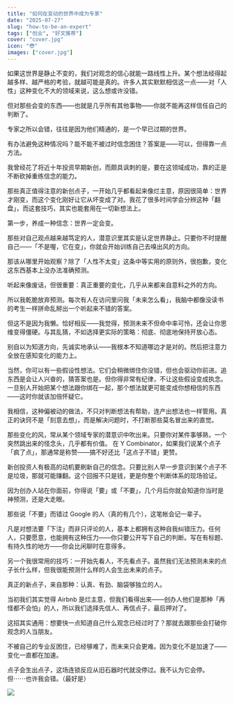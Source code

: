 ```yaml
---
title: "如何在变动的世界中成为专家"
date: "2025-07-27"
slug: "how-to-be-an-expert"
tags: ["创业", "好文推荐"]
cover: "cover.jpg"
icon: "😎"
images: ["cover.jpg"]
---
```

如果这世界是静止不变的，我们对观念的信心就能一路线性上升。某个想法经得起越多样、越严格的考验，就越可能是真的。许多人其实默默相信这一点——对「人性」这种变化不大的领域来说，这么想或许没错。



但对那些会变的东西——也就是几乎所有其他事物——你就不能再这样信任自己的判断了。



专家之所以会错，往往是因为他们精通的，是一个早已过期的世界。



有办法避免这种情况吗？能不能不被过时信念困住？答案是——可以，但得靠一点方法。



我曾经花了将近十年投资早期新创，而颇具讽刺的是，要在这领域成功，靠的正是不断砍掉重练信念的能力。



那些真正值得注意的新创点子，一开始几乎都看起来像烂主意，原因很简单：世界才刚变，而这个变化刚好让它从坏变成了对。我花了很多时间学会分辨这种「翻盘」，而这套技巧，其实也能套用在一切新想法上。



第一步，养成一种信念：世界一定会变。



那些对自己观点越来越笃定的人，潜意识里其实是认定世界静止。只要你不时提醒自己——「不是喔，它在变」，你就会开始训练自己去嗅出风的方向。



那该从哪里开始观察？除了「人性不太变」这条中等实用的原则外，很抱歉，变化这东西基本上没办法准确预测。



听起来像废话，但很重要：真正重要的变化，几乎从来都来自意料之外的方向。



所以我乾脆放弃预测。每次有人在访问里问我「未来怎么看」，我脑中都像没读书的考生一样拼命乱掰出一个听起来不错的答案。



但这不是因为我懒。恰好相反——我觉得，预测未来不但命中率可怜，还会让你思维变得僵硬。与其乱猜，不如选择更实际的策略：彻底、彻底地保持开放心态。



别自以为知道方向，先诚实地承认——我根本不知道哪边才是对的。然后把注意力全放在感知变化的能力上。



当然，你可以有一些假设性想法。它们会稍微绑住你没错，但也会驱动你前进。追东西是会让人兴奋的，猜答案也是。但你得非常有纪律，不让这些假设变成执念。
一旦别人开始把某个想法跟你绑在一起，那个想法就更可能变成你想相信的东西——这时你就该加倍怀疑它。



我相信，这种偏被动的做法，不只对判断想法有帮助，连产出想法也一样管用。真正的诀窍不是「刻意去想」，而是解决问题时，不打断那些莫名冒出来的直觉。



那些变化的风，常从某个领域专家的潜意识中吹出来。只要你对某件事够熟，一个突然跳出来的怪念头，几乎都有价值。
在 Y Combinator，如果我们说某个点子「疯了点」，那通常是称赞——搞不好还比「这点子不错」更赞。



新创投资人有极高的动机要刷新自己的信念。只要比别人早一步意识到某个点子不是垃圾，那就可能赚翻。这个回报不只是钱，更是你整个判断体系的现场验证。



因为创办人站在你面前，你得说「要」或「不要」，几个月后你就会知道你当时是神预测，还是大走眼。



那些说「不要」而错过 Google 的人（真的有几个），这笔帐会记一辈子。



凡是对想法要「下注」而非只评论的人，基本上都拥有这种自我纠错压力。任何人，只要愿意，也能拥有这种压力——你只要公开写下自己的判断。写在有标题、有持久性的地方——你会比闲聊时在意得多。



另一个我很常用的技巧：一开始先看人，不先看点子。虽然我们无法预测未来的点子长什么样，但我很能预测什么样的人会生出未来的点子。



真正的新点子，来自那种：认真、有劲、脑袋够独立的人。



当初我们其实觉得 Airbnb 是烂主意，但我们看得出来——创办人他们是那种「再怪都不会怕」的人，所以我们选择先信人、再信点子，最后押对了。



这招其实通用：想要快一点知道自己什么观念已经过时了？那就去跟那些会打破你观念的人当朋友。



不被自己的专业反困住，已经够难了，而未来只会更难。因为变化不是加速了——变化一直都在加速。



点子会生出点子，这场连锁反应从旧石器时代就没停过。我不认为它会停。
但⋯⋯也许我会错。（最好是）




![](https://prod-files-secure.s3.us-west-2.amazonaws.com/112d0858-5090-4d34-a606-b75eb8d65fd2/46476355-9cf3-4e99-9b7a-3531bc426380/1000202064.png?X-Amz-Algorithm=AWS4-HMAC-SHA256&X-Amz-Content-Sha256=UNSIGNED-PAYLOAD&X-Amz-Credential=ASIAZI2LB4665ZZUVAAF%2F20250903%2Fus-west-2%2Fs3%2Faws4_request&X-Amz-Date=20250903T041516Z&X-Amz-Expires=3600&X-Amz-Security-Token=IQoJb3JpZ2luX2VjENT%2F%2F%2F%2F%2F%2F%2F%2F%2F%2FwEaCXVzLXdlc3QtMiJHMEUCIHfAj6zyBIx%2Bne2Omk%2BryUJE%2Bj8s08Zf50LfyiEadHptAiEAt72SxSJZDeFiyU7pswgJSqdwqmuQOFkfdrCTKYURkqQq%2FwMIPRAAGgw2Mzc0MjMxODM4MDUiDMHB8rSdlH9UeimFXircA%2Fc1hr%2FYJiP0ySVIM8YqTtFJFM378%2FxaNF369vcr%2F40mPahZpOgWqxfp75nhI%2FbytB6fESu9L%2F6M2tQgU3guAyOp9po%2BuzXRf1m0b%2B5jQDmO0Cvx838OWgCU7TwxqqqLy%2FFmKcMEyqGezj06lp7GL5NNynuT0hhmhktdjH%2BMDpQ8yJqjVrnMTTvHAGuUIh4xmP7Vjm8qOIcu7uZBEDcgAsWY2c16B0XAYON3JjlWLB%2Be3%2BiXrkPUZtPMniVlA%2BLbNmfnuXZHn6R1CKmzsV%2B1q7c%2FJ2AeEfjah8gWf8QovesFWC8FyWBSP8NcDOSjm1%2BY91WS543AbRsYVPI3MziZKXZ6bCVDfOkguOGPu%2FCUAwIW%2FllRo%2FsxxzAPFE9nBQpmlQ72FuROcQWixGVFQubKqEA9y6k1lwdWttbBwpVLFsm2WzPB4zMconuLf2PSad6PWxN0%2FK7WnhoWfiETM6LyqFU%2BgIpDl9afJAaM7jCfpfuQq5%2FZ1HsGrqrqskv3GUOuHCBir%2FB7sZNjUMQR0blHaZwZEW%2BWn5a42B%2F9cnGmDR1bUbcERnR%2FmEwNDC7%2BUXS8Mcu0SdvzREJ63AsfsS2TaK4YkIq%2B24fXx%2Fhq1Yo3PJq6I0DaN1Jj29EJyvSPMN703sUGOqUBzuvVVVdVPHOLeeQXxjzJ1R8ZUHfLqfgt9e%2FcvBZMEKDvzTgGaq7J%2BUeZ%2FUdUVgFzRCn3AsznO76u2QUAhiuZIFBrX708YKkfAGpSjqJDa3NWOkNr7j4b3Mt4lUSDgfyKyeqh5fkqXbgsJbl74leDpTYeQiGqlw826%2FeC0mvvidUXufl5fKQds1I7VaIaREhLrr62%2BYRHfnA85plDd34pxA0XHbte&X-Amz-Signature=c8c5fa9b2408aedce07fd6d4d93073faad1c915caf2a3d371950f48bfd910ae5&X-Amz-SignedHeaders=host&x-amz-checksum-mode=ENABLED&x-id=GetObject)

